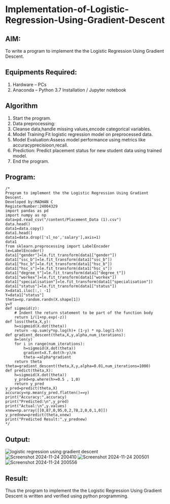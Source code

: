 # Implementation-of-Logistic-Regression-Using-Gradient-Descent

## AIM:
To write a program to implement the the Logistic Regression Using Gradient Descent.

## Equipments Required:
1. Hardware – PCs
2. Anaconda – Python 3.7 Installation / Jupyter notebook

## Algorithm
1. Start the program.
2. Data preprocessing:
3. Cleanse data,handle missing values,encode categorical variables.
4. Model Training:Fit logistic regression model on preprocessed data.
5. Model Evaluation:Assess model performance using metrics like accuracyprecisioon,recall.
6. Prediction: Predict placement status for new student data using trained model.
7. End the program.
## Program:
```
/*
Program to implement the the Logistic Regression Using Gradient Descent.
Developed by:MADHAN C
RegisterNumber:24004329
import pandas as pd
import numpy as np
data=pd.read_csv("/content/Placement_Data (1).csv")
data.head()
data1=data.copy()
data1.head()
data1=data.drop(['sl_no','salary'],axis=1)
data1
from sklearn.preprocessing import LabelEncoder
le=LabelEncoder()
data1["gender"]=le.fit_transform(data1["gender"])
data1["ssc_b"]=le.fit_transform(data1["ssc_b"])
data1["hsc_b"]=le.fit_transform(data1["hsc_b"])
data1["hsc_s"]=le.fit_transform(data1["hsc_s"])
data1["degree_t"]=le.fit_transform(data1["degree_t"])
data1["workex"]=le.fit_transform(data1["workex"])
data1["specialisation"]=le.fit_transform(data1["specialisation"])
data1["status"]=le.fit_transform(data1["status"])
X=data1.iloc[:,: -1]
Y=data1["status"]
theta=np.random.randn(X.shape[1])
y=Y
def sigmoid(z):
    # Indent the return statement to be part of the function body
    return 1/(1+np.exp(-z)) 
def loss(theta,X,y):
    h=sigmoid(X.dot(theta))
    return -np.sum(y*np.log(h)+ (1-y) * np.log(1-h))
def gradient_descent(theta,X,y,alpha,num_iterations):
    m=len(y)
    for i in range(num_iterations):
        h=sigmoid(X.dot(theta))
        gradient=X.T.dot(h-y)/m
        theta-=alpha*gradient
    return theta
theta=gradient_descent(theta,X,y,alpha=0.01,num_iterations=1000)
def predict(theta,X):
    h=sigmoid(X.dot(theta))
    y_pred=np.where(h>=0.5 , 1,0)
    return y_pred
y_pred=predict(theta,X)
accuracy=np.mean(y_pred.flatten()==y)
print("Accuracy:",accuracy)
print("Predicted:\n",y_pred)
print("Actual:\n",y.values)
xnew=np.array([[0,87,0,95,0,2,78,2,0,0,1,0]])
y_prednew=predict(theta,xnew)
print("Predicted Result:",y_prednew)
*/
```

## Output:
![logistic regression using gradient descent](sam.png)
![Screenshot 2024-11-24 200410](https://github.com/user-attachments/assets/42dcc862-9fdb-456d-8275-84320b3bc6e3)
![Screenshot 2024-11-24 200501](https://github.com/user-attachments/assets/cb71ab93-aed3-4f38-b0b5-64cb322838de)
![Screenshot 2024-11-24 200556](https://github.com/user-attachments/assets/ec5bcce9-c2bf-4b20-b2e0-4f40d6d3eebc)


## Result:
Thus the program to implement the the Logistic Regression Using Gradient Descent is written and verified using python programming.

